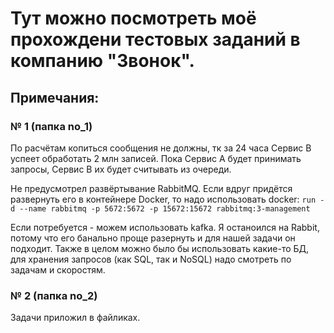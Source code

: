 # Тут можно посмотреть моё прохождени тестовых заданий в компанию "Звонок".

## Примечания: 
### № 1 (папка no_1)
По расчётам копиться сообщения не должны, тк за 24 часа Сервис B успеет обработать 2 млн записей. Пока Сервис А будет принимать запросы, Сервис B их будет считывать из очереди.

Не предусмотрел развёртывание RabbitMQ. Если вдруг придётся развернуть его в контейнере Docker, то надо использовать docker:
`run -d --name rabbitmq -p 5672:5672 -p 15672:15672 rabbitmq:3-management`

Если потребуется - можем использовать kafka. Я останоился на Rabbit, потому что его банально проще разернуть и для нашей задачи он подходит.
Также в целом можно было бы использовать какие-то БД, для хранения запросов (как SQL, так и NoSQL) надо смотреть по задачам и скоростям.

### № 2 (папка no_2)
Задачи приложил в файликах.
